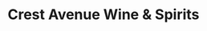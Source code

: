 ---
title: "Crest Avenue Wine & Spirits"
url: /winthrop/crest-avenue-wine-und-spirits/
shop: Spirituosen
---